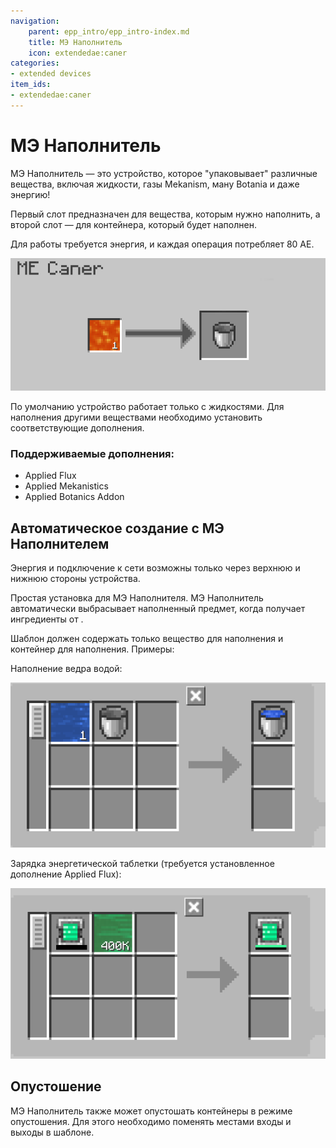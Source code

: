 ```yaml
---
navigation:
    parent: epp_intro/epp_intro-index.md
    title: МЭ Наполнитель
    icon: extendedae:caner
categories:
- extended devices
item_ids:
- extendedae:caner
---
```


# МЭ Наполнитель

<BlockImage id="extendedae:caner" scale="8"></BlockImage>

МЭ Наполнитель — это устройство, которое "упаковывает" различные вещества, включая жидкости, газы Mekanism, ману Botania и даже энергию!

Первый слот предназначен для вещества, которым нужно наполнить, а второй слот — для контейнера, который будет наполнен.

Для работы требуется энергия, и каждая операция потребляет 80 АЕ.

![GUI](../pic/caner_gui.png)

По умолчанию устройство работает только с жидкостями. Для наполнения другими веществами необходимо установить соответствующие дополнения.

### Поддерживаемые дополнения:
- Applied Flux
- Applied Mekanistics
- Applied Botanics Addon

## Автоматическое создание с МЭ Наполнителем

Энергия и подключение к сети возможны только через верхнюю и нижнюю стороны устройства.

<GameScene zoom="6" background="transparent">
  <ImportStructure src="../structure/caner_example.snbt"></ImportStructure>
</GameScene>

Простая установка для МЭ Наполнителя. МЭ Наполнитель автоматически выбрасывает наполненный предмет, когда получает ингредиенты от <ItemLink id="ae2:pattern_provider" />.

<GameScene zoom="6" background="transparent">
  <ImportStructure src="../structure/caner_auto.snbt"></ImportStructure>
</GameScene>

Шаблон должен содержать только вещество для наполнения и контейнер для наполнения. Примеры:

Наполнение ведра водой:

![P1](../pic/fill_water.png)

Зарядка энергетической таблетки (требуется установленное дополнение Applied Flux):

![P1](../pic/fill_energy.png)

## Опустошение

МЭ Наполнитель также может опустошать контейнеры в режиме опустошения. Для этого необходимо поменять местами входы и выходы в шаблоне.